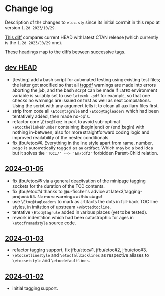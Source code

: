 # Change log

Description of the changes to `etoc.sty` since its initial commit in this repo at version `1.2d 2023/10/29`.

[This diff](https://github.com/jfbu/etoc/compare/1.2d-2023-10-29...HEAD) compares current HEAD with latest CTAN release (which currently is the `1.2d 2023/10/29` one).

These headings map to the diffs between successive tags.

## [dev HEAD]

- [testing] add a bash script for automated testing using existing test files; the latter got modified so that all [tagpdf](https://github.com/latex3/tagpdf) warnings are made into errors aborting the job, and the bash script can be made if `LATEX` environment variable is suitably set to use `latexmk -pdf` for example, so that one checks no warnings are issued on first as well as next compilations.  Using the script with any argument tells it to clean all auxiliary files first.
- strip from code all `\Etoc@tagrule` and `\Etoc@tagleaders` which had been tentatively added, then made no-op's.
- refactor core `\Etoc@lxyz` in part to avoid sub-optimal `\etocthelinkednumber` containing (begin|end) or (end|begin) with nothing in-between; also for more straightforward coding logic and improved readability of the nested conditionals.
- fix jfbu/etoc#6.  Everything in the line style apart from name, number, page is automatically tagged as an artifact.  Which may be a bad idea but it solves the `'TOCI/' --> 'Em/pdf2'` forbidden Parent-Child relation.

## [2024-01-05]

- fix jfbu/etoc#5 via a general deactivation of the minipage tagging sockets for the duration of the TOC contents.
- fix jfbu/etoc#4 thanks to @u-fischer's advice at latex3/tagging-project#54.  No more warnings at this stage!
- use `\Etoc@tagleaders` to mark as artifacts the dots in fall-back TOC line styles, in imitation of upstream `\@dottedtocline`.
- tentative `\Etoc@tagrule` added in various places (yet to be tested).
- rework indentation which had been catastrophic for ages in `\etocframedstyle` source code.

## [2024-01-03]

- refactor tagging support, fix jfbu/etoc#1, jfbu/etoc#2, jfbu/etoc#3.
- `\etocsetlinestyle` and `\etocfallbacklines` as respective aliases to `\etocsetstyle` and `\etocdefaultlines`.

## [2024-01-02]

- initial tagging support.


[dev HEAD]: https://github.com/jfbu/etoc/compare/2024-01-05...HEAD
[2024-01-05]: https://github.com/jfbu/etoc/compare/2024-01-03...2024-01-05
[2024-01-03]: https://github.com/jfbu/etoc/compare/2024-01-02...2024-01-03
[2024-01-02]: https://github.com/jfbu/etoc/compare/1.2d-2023-10-29...2024-01-02
